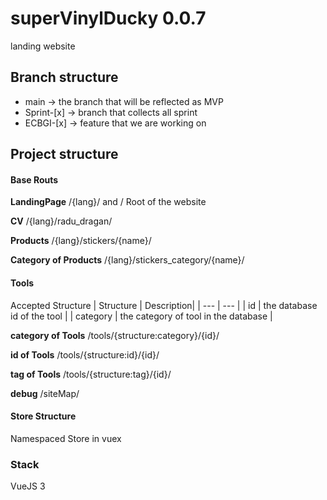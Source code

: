 # superVinylDucky 0.0.7
landing website

## Branch structure
- main -> the branch that will be reflected as MVP
- Sprint-[x] -> branch that collects all sprint
- ECBGI-[x] -> feature that we are working on

## Project structure

#### Base Routs
**LandingPage**
/{lang}/ and /
Root of the website


**CV**
/{lang}/radu_dragan/

**Products**
/{lang}/stickers/{name}/

**Category of Products**
/{lang}/stickers_category/{name}/

#### Tools

Accepted Structure
| Structure |  Description|
| ---       | --- |
| id        | the database id of the tool |
| category  | the category of tool in the database |

**category of Tools**
/tools/{structure:category}/{id}/

**id of Tools**
/tools/{structure:id}/{id}/

**tag of Tools**
/tools/{structure:tag}/{id}/


**debug**
/siteMap/

#### Store Structure
Namespaced Store in vuex

### Stack
VueJS 3